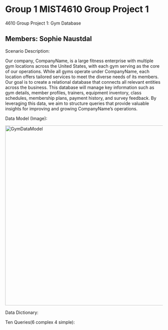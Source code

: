 # Group 1 MIST4610 Group Project 1
4610 Group Project 1: Gym Database

## Members: Sophie Naustdal

Scenario Description:

Our company, CompanyName, is a large fitness enterprise with multiple gym locations across the United States, with each gym serving as the core of our operations. While all gyms operate under CompanyName, each location offers tailored services to meet the diverse needs of its members. Our goal is to create a relational database that connects all relevant entities across the business. This database will manage key information such as gym details, member profiles, trainers, equipment inventory, class schedules, membership plans, payment history, and survey feedback. By leveraging this data, we aim to structure queries that provide valuable insights for improving and growing CompanyName’s operations.

Data Model (Image):

<img width="574" alt="GymDataModel" src="https://github.com/user-attachments/assets/2c2b850e-8572-4382-8ad5-10c3db88c1a6" />


Data Dictionary:


Ten Queries(6 complex 4 simple):
